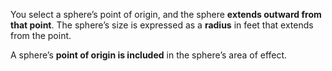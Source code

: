 You select a sphere’s point of origin, and the sphere **extends outward from that point**. The sphere’s size is expressed as a **radius** in feet that extends from the point.

A sphere’s **point of origin is included** in the sphere’s area of effect.
